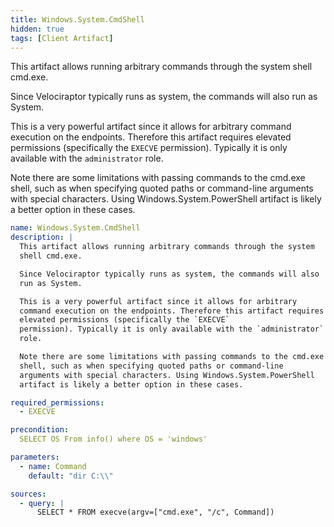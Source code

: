 ```yaml
---
title: Windows.System.CmdShell
hidden: true
tags: [Client Artifact]
---
```


This artifact allows running arbitrary commands through the system
shell cmd.exe.

Since Velociraptor typically runs as system, the commands will also
run as System.

This is a very powerful artifact since it allows for arbitrary
command execution on the endpoints. Therefore this artifact requires
elevated permissions (specifically the `EXECVE`
permission). Typically it is only available with the `administrator`
role.

Note there are some limitations with passing commands to the cmd.exe
shell, such as when specifying quoted paths or command-line
arguments with special characters. Using Windows.System.PowerShell
artifact is likely a better option in these cases.


```yaml
name: Windows.System.CmdShell
description: |
  This artifact allows running arbitrary commands through the system
  shell cmd.exe.

  Since Velociraptor typically runs as system, the commands will also
  run as System.

  This is a very powerful artifact since it allows for arbitrary
  command execution on the endpoints. Therefore this artifact requires
  elevated permissions (specifically the `EXECVE`
  permission). Typically it is only available with the `administrator`
  role.

  Note there are some limitations with passing commands to the cmd.exe
  shell, such as when specifying quoted paths or command-line
  arguments with special characters. Using Windows.System.PowerShell
  artifact is likely a better option in these cases.

required_permissions:
  - EXECVE

precondition:
  SELECT OS From info() where OS = 'windows'

parameters:
  - name: Command
    default: "dir C:\\"

sources:
  - query: |
      SELECT * FROM execve(argv=["cmd.exe", "/c", Command])

```
